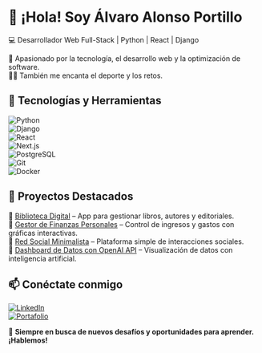 # 👋 ¡Hola! Soy Álvaro Alonso Portillo  

💻 Desarrollador Web Full-Stack | Python | React | Django  

🚀 Apasionado por la tecnología, el desarrollo web y la optimización de software.  
🏋️‍♂️ También me encanta el deporte y los retos.  

## 🚀 Tecnologías y Herramientas  
![Python](https://img.shields.io/badge/Python-3776AB?style=for-the-badge&logo=python&logoColor=white)  
![Django](https://img.shields.io/badge/Django-092E20?style=for-the-badge&logo=django&logoColor=white)  
![React](https://img.shields.io/badge/React-61DAFB?style=for-the-badge&logo=react&logoColor=black)  
![Next.js](https://img.shields.io/badge/Next.js-000000?style=for-the-badge&logo=nextdotjs&logoColor=white)  
![PostgreSQL](https://img.shields.io/badge/PostgreSQL-336791?style=for-the-badge&logo=postgresql&logoColor=white)  
![Git](https://img.shields.io/badge/Git-F05032?style=for-the-badge&logo=git&logoColor=white)  
![Docker](https://img.shields.io/badge/Docker-2496ED?style=for-the-badge&logo=docker&logoColor=white)  

## 📌 Proyectos Destacados  
🔹 [Biblioteca Digital](https://github.com/alvaroAPDev/biblioteca) – App para gestionar libros, autores y editoriales.  
🔹 [Gestor de Finanzas Personales](https://github.com/alvaroAPDev/finanzas) – Control de ingresos y gastos con gráficas interactivas.  
🔹 [Red Social Minimalista](https://github.com/alvaroAPDev/red-social) – Plataforma simple de interacciones sociales.  
🔹 [Dashboard de Datos con OpenAI API](https://github.com/alvaroAPDev/dashboard) – Visualización de datos con inteligencia artificial.  

## 📫 Conéctate conmigo  
[![LinkedIn](https://img.shields.io/badge/LinkedIn-0077B5?style=for-the-badge&logo=linkedin&logoColor=white)](https://www.linkedin.com/in/alvaroAPDev)  
[![Portafolio](https://img.shields.io/badge/Portafolio-000000?style=for-the-badge&logo=vercel&logoColor=white)](https://alvaroAPDev.vercel.app)  

🎯 **Siempre en busca de nuevos desafíos y oportunidades para aprender. ¡Hablemos!**  


<!--
**Alvaro-Alonso-Portillo/Alvaro-Alonso-Portillo** is a ✨ _special_ ✨ repository because its `README.md` (this file) appears on your GitHub profile.

Here are some ideas to get you started:

- 🔭 I’m currently working on ...
- 🌱 I’m currently learning ...
- 👯 I’m looking to collaborate on ...
- 🤔 I’m looking for help with ...
- 💬 Ask me about ...
- 📫 How to reach me: ...
- 😄 Pronouns: ...
- ⚡ Fun fact: ...
-->
